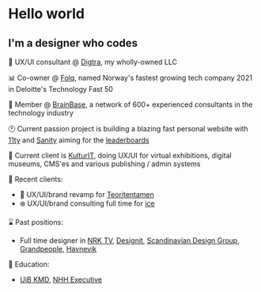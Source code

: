 # Hello world
## I'm a designer who codes

💼 UX/UI consultant @ [Digtra](https://digtra.io), my wholly-owned LLC

📊 Co-owner @ [Folq](https://github.com/folq), named Norway's fastest growing tech company 2021 in Deloitte's Technology Fast 50

🧠 Member @ [BrainBase](https://www.brainbase.no/), a network of 600+ experienced consultants in the technology industry

🕚️ Current passion project is building a blazing fast personal website with [11ty](https://github.com/11ty/eleventy) and [Sanity](https://github.com/sanity-io) aiming for the [leaderboards](https://www.11ty.dev/speedlify/)

📂 Current client is [KulturIT](https://github.com/KulturIT), doing UX/UI for virtual exhibitions, digital museums, CMS'es and various publishing / admin systems

📁 Recent clients:

- 🚗 UX/UI/brand revamp for [Teoritentamen](https://teoritentamen.no)
- ❄️ UX/UI/brand consulting full time for [ice](https://ice.no)

⌛️ Past positions:

- Full time designer in [NRK TV](https://tv.nrk.no), [Designit](https://designit.no), [Scandinavian Design Group](https://sdg.no), [Grandpeople](http://grandpeople.no), [Havnevik](https://havnevik.no)

🏫 Education:

- [UiB KMD](https://kmd.uib.no/no/studier/institutt-for-design), [NHH Executive](https://www.nhh.no/en/executive/)
